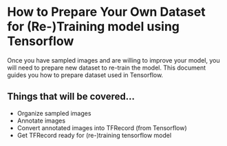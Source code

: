 <!--
waggle_topic=IGNORE
-->

# How to Prepare Your Own Dataset for (Re-)Training model using Tensorflow
Once you have sampled images and are willing to improve your model, you will need to prepare new dataset to re-train the model. This document guides you how to prepare dataset used in Tensorflow.

## Things that will be covered...
* Organize sampled images
* Annotate images
* Convert annotated images into TFRecord (from Tensorflow)
* Get TFRecord ready for (re-)training tensorflow model

